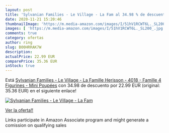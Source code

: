 ```yaml
---
layout: post
title: 'Sylvanian Families - Le Village - La Fam al 34.98 % de descuento'
date: 2020-11-21 15:20:46
thumbnailImage: 'https://m.media-amazon.com/images/I/51hV1RCWT6L._SL200_.jpg'
images: [ 'https://m.media-amazon.com/images/I/51hV1RCWT6L._SL200_.jpg' ]
comments: true
category: ofertas
author: ring
slug: B00HRRAK7W
description:
actualPrice: 22.99 EUR
comparePrice: 35.36 EUR
inStock: true
---
```


Está [Sylvanian Families - Le Village - La Famille Herisson - 4018 - Famille 4 Figurines - Mini Poupées](https://www.amazon.fr/dp/B00HRRAK7W/?tag=tolees0d-21) con 34.98 de descuento por 22.99 EUR (original: 35.36 EUR) en el siguiente enlace!

[![Sylvanian Families - Le Village - La Fam](https://m.media-amazon.com/images/I/51hV1RCWT6L._SL200_.jpg)](https://www.amazon.fr/dp/B00HRRAK7W/?tag=tolees0d-21)

[Ver la oferta!!](https://www.amazon.fr/dp/B00HRRAK7W/?tag=tolees0d-21)

Links participate in Amazon Associate program and might generate a comission on qualifying sales


